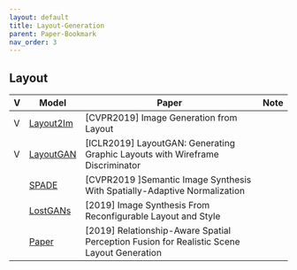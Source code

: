 ```yaml
---
layout: default
title: Layout-Generation
parent: Paper-Bookmark
nav_order: 3
---
```




## Layout

| V    | Model                                                        | Paper                                                        | Note |
| ---- | ------------------------------------------------------------ | ------------------------------------------------------------ | ---- |
| V    | [Layout2Im](https://arxiv.org/abs/1811.11389)         | [CVPR2019] Image Generation from Layout        |       |
| V    | [LayoutGAN](https://openreview.net/forum?id=HJxB5sRcFQ)      | [ICLR2019] LayoutGAN: Generating Graphic Layouts with Wireframe Discriminator |      |
|      | [SPADE](http://openaccess.thecvf.com/content_CVPR_2019/papers/Park_Semantic_Image_Synthesis_With_Spatially-Adaptive_Normalization_CVPR_2019_paper.pdf) | [CVPR2019 ]Semantic Image Synthesis With Spatially-Adaptive Normalization |      |
|      | [LostGANs](https://arxiv.org/pdf/1908.07500.pdf)             | [2019] Image Synthesis From Reconfigurable Layout and Style  |      |
|      | [Paper](https://www.groundai.com/project/relationship-aware-spatial-perception-fusion-for-realistic-scene-layout-generation/1) | [2019] Relationship-Aware Spatial Perception Fusion for Realistic Scene Layout Generation |      |

